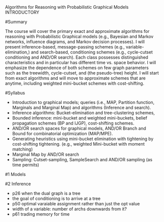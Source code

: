 Algorithms for Reasoning with Probabilistic Graphical Models
INTRODUCTORY

#Summary

The course will cover the primary exact and approximate algorithms for
reasoning with Probabilistic Graphical models (e.g., Bayesian and Markov
networks, influence diagrams, and Markov decision processes). I will present
inference-based, message-passing schemes (e.g., variable-elimination,) and
search-based, conditioning schemes (e.g., cycle-cutset conditioning and AND/OR
search). Each class possesses distinguished characteristics and in particular
has different time vs. space behavior. I will emphasize the dependence of both
schemes on few graph parameters such as the treewidth, cycle-cutset, and (the
pseudo-tree) height. I will start from exact algorithms and will move to
approximate schemes that are anytime, including weighted mini-bucket schemes
with cost-shifting.

#Syllabus

  * Introduction to graphical models; queries (i.e., MAP, Partition function,
    Marginals and Marginal Map) and algorithms (Inference and search).
  * Inference algorithms: Bucket-elimination and tree-clustering schemes,
  * Bounded inference: mini-bucket and weighted mini-buckets, belief
    propagation schemes (BP and IJGP), cost-shifting schemes.
  * AND/OR search spaces for graphical models, AND/OR Branch and Bound for
    combinatorial optimization (MAP/MPE).
  * Generating heuristics using mini-bucket elimination with tightening by
    cost-shifting tightening. (e.g., weighted Mini-bucket with moment matching)
  * Marginal Map by AND/OR search
  * Sampling: Cutset-sampling, SampleSearch and AND/OR sampling (as time
    permits)

#1 Models

#2 Inference

- p26 when the dual graph is a tree
- the goal of conditioning is to arrive at a tree
- p50 optimal varaiable assignment rather than just the opt value
- width of a variable: number of archs downwards from it?
- p61 trading memory for time
